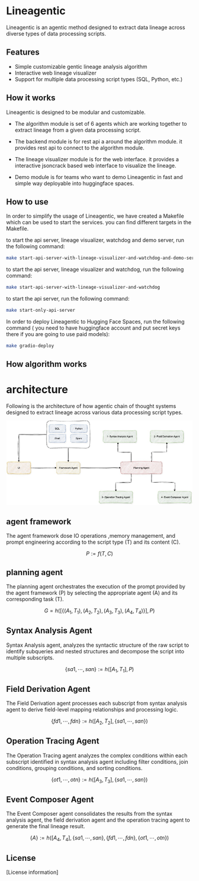 # Lineagentic

Lineagentic is an agentic method designed to extract data lineage across diverse types of data processing scripts.

## Features

- Simple customizable gentic lineage analysis algorithm
- Interactive web lineage visualizer
- Support for multiple data processing script types (SQL, Python, etc.)

## How it works

Lineagentic is designed to be modular and customizable. 

- The algorithm module is set of 6 agents which are working together to extract lineage from a given data processing script. 

- The backend module is for rest api a around the algorithm module. it provides rest api to connect to the algorithm module.

- The lineage visualizer module is for the web interface. it provides a interactive jsoncrack based web interface to visualize the lineage.

- Demo module is for teams who want to demo Lineagentic in fast and simple way deployable into huggingface spaces.


## How to use

In order to simplify the usage of Lineagentic, we have created a Makefile which can be used to start the services. you can find different targets in the Makefile.

to start the api server, lineage visualizer, watchdog and demo server, run the following command:

```bash
make start-api-server-with-lineage-visualizer-and-watchdog-and-demo-server
```
to start the api server, lineage visualizer and watchdog, run the following command:

```bash
make start-api-server-with-lineage-visualizer-and-watchdog
```
to start the api server, run the following command:

```bash
make start-only-api-server
```

In order to deploy Lineagentic to Hugging Face Spaces, run the following command ( you need to have huggingface account and put secret keys there if you are going to use paid models):

```bash
make gradio-deploy
```

## How algorithm works


# architecture

Following is the architecture of how agentic chain of thought systems designed to extract lineage across various data processing script types.

![Architecture Diagram](images/architecture.jpg)

## agent framework 
The agent framework dose IO operations ,memory management, and prompt engineering according to the script type (T) and its content (C).

$$
P := f(T, C)
$$

## planning agent

The planning agent orchestrates the execution of the prompt provided by the agent framework (P) by selecting the appropriate agent (A) and its corresponding task (T).

$$
G=h([\{(A_1, T_1), (A_2, T_2), (A_3, T_3), (A_4, T_4)\}],P)
$$

## Syntax Analysis Agent

Syntax Analysis agent, analyzes the syntactic structure of the raw script to identify subqueries and nested structures and decompose the script into multiple subscripts.

$$
\{sa1,⋯,san\}:=h([A_1,T_1],P)
$$

## Field Derivation Agent
The Field Derivation agent processes each subscript from syntax analysis agent to derive field-level mapping relationships and processing logic. 

$$
\{fd1,⋯,fdn\}:=h([A_2,T_2],\{sa1,⋯,san\})
$$

## Operation Tracing Agent
The Operation Tracing agent analyzes the complex conditions within each subscript identified in syntax analysis agent including filter conditions, join conditions, grouping conditions, and sorting conditions.

$$
\{ot1,⋯,otn\}:=h([A_3,T_3],\{sa1,⋯,san\})
$$

## Event Composer Agent
The Event Composer agent consolidates the results from the syntax analysis agent, the field derivation agent and the operation tracing agent to generate the final lineage result.

$$
\{A\}:=h([A_4,T_4],\{sa1,⋯,san\},\{fd1,⋯,fdn\},\{ot1,⋯,otn\})
$$


## License

[License information]
